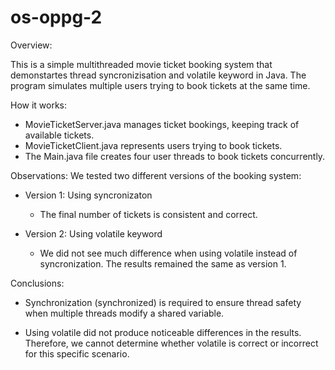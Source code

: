 # os-oppg-2

Overview:

This is a simple multithreaded movie ticket booking system that demonstartes thread syncronizisation and volatile keyword in Java. The program simulates multiple users trying to book tickets at the same
time.

How it works:
- MovieTicketServer.java manages ticket bookings, keeping track of available tickets.
- MovieTicketClient.java represents users trying to book tickets.
- The Main.java file creates four user threads to book tickets concurrently.


Observations:
We tested two different versions of the booking system:

- Version 1: Using syncronizaton 
  - The final number of tickets is consistent and correct.

- Version 2: Using volatile keyword
  - We did not see much difference when using volatile instead of syncronization. The results remained the same as version 1.

    
Conclusions:

- Synchronization (synchronized) is required to ensure thread safety when multiple threads modify a shared variable.

- Using volatile did not produce noticeable differences in the results. Therefore, we cannot determine whether volatile is correct or incorrect for this specific scenario.


